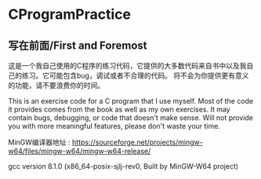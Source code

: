 # CProgramPractice
## 写在前面/First and Foremost
这是一个我自己使用的C程序的练习代码，它提供的大多数代码来自书中以及我自己的练习。它可能包含bug，调试或者不合理的代码。
将不会为你提供更有意义的功能，请不要浪费你的时间。

This is an exercise code for a C program that I use myself. Most of the code it provides comes from the book as well as my own exercises. It may contain bugs, debugging, or code that doesn't make sense.
Will not provide you with more meaningful features, please don't waste your time.


MinGW编译器地址 : https://sourceforge.net/projects/mingw-w64/files/mingw-w64/mingw-w64-release/

gcc version 8.1.0 (x86_64-posix-sjlj-rev0, Built by MinGW-W64 project)
